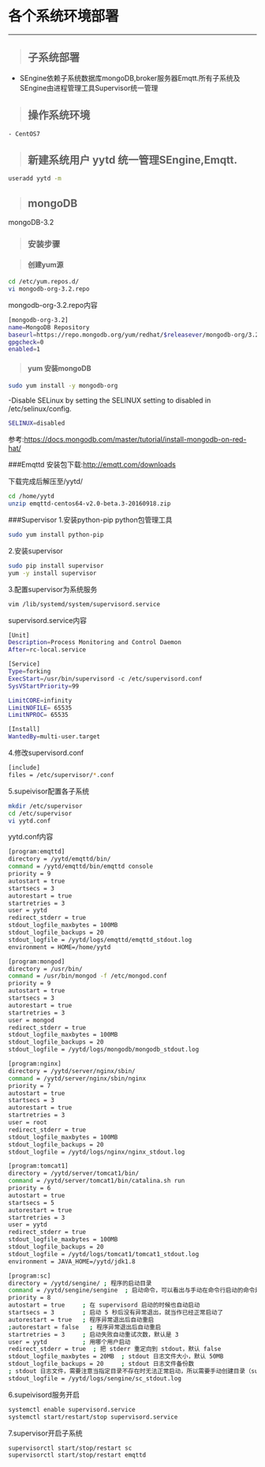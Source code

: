 各个系统环境部署
==================================================

--------------------------------------
> ## 子系统部署

- SEngine依赖子系统数据库mongoDB,broker服务器Emqtt.所有子系统及SEngine由进程管理工具Supervisor统一管理
	
> ## 操作系统环境
	- CentOS7
> ## 新建系统用户 yytd 统一管理SEngine,Emqtt.
```bash
useradd yytd -m 
```

> ## mongoDB
mongoDB-3.2
        
> ### 安装步骤

> #### 创建yum源
```bash
cd /etc/yum.repos.d/
vi mongodb-org-3.2.repo
```
mongodb-org-3.2.repo内容

```bash
[mongodb-org-3.2]
name=MongoDB Repository
baseurl=https://repo.mongodb.org/yum/redhat/$releasever/mongodb-org/3.2/x86_64/
gpgcheck=0
enabled=1
```

> #### yum 安装mongoDB
```bash
sudo yum install -y mongodb-org
```
 -Disable SELinux by setting the SELINUX setting to disabled in /etc/selinux/config.
 ```bash
SELINUX=disabled
```

参考:https://docs.mongodb.com/master/tutorial/install-mongodb-on-red-hat/

###Emqttd
安装包下载:http://emqtt.com/downloads

下载完成后解压至/yytd/
```bash
cd /home/yytd
unzip emqttd-centos64-v2.0-beta.3-20160918.zip
```

###Supervisor
1.安装python-pip python包管理工具
```bash
sudo yum install python-pip
```
2.安装supervisor
```bash
sudo pip install supervisor
yum -y install supervisor
```
3.配置supervisor为系统服务
```bash
vim /lib/systemd/system/supervisord.service
```
supervisord.service内容
```bash
[Unit]
Description=Process Monitoring and Control Daemon
After=rc-local.service

[Service]
Type=forking
ExecStart=/usr/bin/supervisord -c /etc/supervisord.conf
SysVStartPriority=99

LimitCORE=infinity
LimitNOFILE= 65535
LimitNPROC= 65535

[Install]
WantedBy=multi-user.target
```

4.修改supervisord.conf
```bash
[include]
files = /etc/supervisor/*.conf
```
5.supeivisor配置各子系统
```bash
mkdir /etc/supervisor
cd /etc/supervisor
vi yytd.conf
```
yytd.conf内容
```bash
[program:emqttd]
directory = /yytd/emqttd/bin/
command = /yytd/emqttd/bin/emqttd console
priority = 9
autostart = true
startsecs = 3
autorestart = true
startretries = 3
user = yytd 
redirect_stderr = true
stdout_logfile_maxbytes = 100MB
stdout_logfile_backups = 20
stdout_logfile = /yytd/logs/emqttd/emqttd_stdout.log
environment = HOME=/home/yytd

[program:mongod]
directory = /usr/bin/
command = /usr/bin/mongod -f /etc/mongod.conf
priority = 9
autostart = true
startsecs = 3
autorestart = true
startretries = 3
user = mongod
redirect_stderr = true
stdout_logfile_maxbytes = 100MB
stdout_logfile_backups = 20
stdout_logfile = /yytd/logs/mongodb/mongodb_stdout.log

[program:nginx]
directory = /yytd/server/nginx/sbin/
command = /yytd/server/nginx/sbin/nginx
priority = 7
autostart = true
startsecs = 3
autorestart = true
startretries = 3
user = root
redirect_stderr = true
stdout_logfile_maxbytes = 100MB
stdout_logfile_backups = 20
stdout_logfile = /yytd/logs/nginx/nginx_stdout.log

[program:tomcat1]
directory = /yytd/server/tomcat1/bin/
command = /yytd/server/tomcat1/bin/catalina.sh run
priority = 6
autostart = true
startsecs = 5
autorestart = true
startretries = 3
user = yytd
redirect_stderr = true
stdout_logfile_maxbytes = 100MB
stdout_logfile_backups = 20
stdout_logfile = /yytd/logs/tomcat1/tomcat1_stdout.log
environment = JAVA_HOME=/yytd/jdk1.8

[program:sc]
directory = /yytd/sengine/ ; 程序的启动目录
command = /yytd/sengine/sengine  ; 启动命令，可以看出与手动在命令行启动的命令是一样的
priority = 8
autostart = true     ; 在 supervisord 启动的时候也自动启动
startsecs = 3        ; 启动 5 秒后没有异常退出，就当作已经正常启动了
autorestart = true   ; 程序异常退出后自动重启
;autorestart = false   ; 程序异常退出后自动重启
startretries = 3     ; 启动失败自动重试次数，默认是 3
user = yytd          ; 用哪个用户启动
redirect_stderr = true  ; 把 stderr 重定向到 stdout，默认 false
stdout_logfile_maxbytes = 20MB  ; stdout 日志文件大小，默认 50MB
stdout_logfile_backups = 20     ; stdout 日志文件备份数
; stdout 日志文件，需要注意当指定目录不存在时无法正常启动，所以需要手动创建目录（supervisord 会自动创建日志文件）
stdout_logfile = /yytd/logs/sengine/sc_stdout.log

```
6.supeivisord服务开启
```bash
systemctl enable supervisord.service
systemctl start/restart/stop supervisord.service
```
7.supervisor开启子系统
```bash
supervisorctl start/stop/restart sc
supervisorctl start/stop/restart emqttd
```

